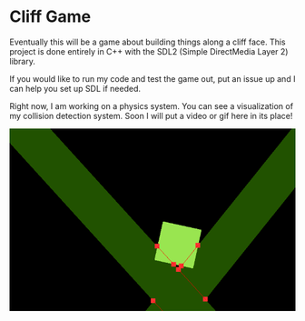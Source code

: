 # Cliff Game

Eventually this will be a game about building things along a cliff face. This project is done entirely in C++ with the SDL2 (Simple DirectMedia Layer 2) library.

If you would like to run my code and test the game out, put an issue up and I can help you set up SDL if needed.

Right now, I am working on a physics system. You can see a visualization of my collision detection system. Soon I will put a video or gif here in its place!

![Alt text](GithubPics/image1.png "Collision Detection and Analysis")
